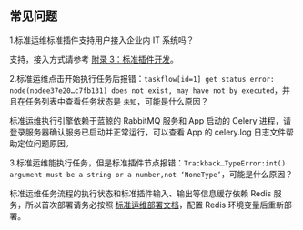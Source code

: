 ## 常见问题 

1.标准运维标准插件支持用户接入企业内 IT 系统吗？

支持，接入方式请参考 [附录 3：标准插件开发](/10.附录/term3.md)。

2.标准运维点击开始执行任务后报错：`taskflow[id=1] get status error: node(nodee37e20…c7fb131) does not exist, may have not by executed`，并且在任务列表中查看任务状态是 `未知`，可能是什么原因？

标准运维执行引擎依赖于蓝鲸的 RabbitMQ 服务和 App 启动的 Celery 进程，请登录服务器确认服务已启动并正常运行，可以查看 App 的 celery.log 日志文件帮助定位问题原因。

3.标准运维能执行任务，但是标准插件节点报错：`Trackback…TypeError:int() argument must be a string or a number,not ‘NoneType’`，可能是什么原因？

标准运维任务流程的执行状态和标准插件输入、输出等信息缓存依赖 Redis 服务，所以首次部署请务必按照 [标准运维部署文档](https://docs.bk.tencent.com/bkce_install_document/#modification)，配置 Redis 环境变量后重新部署。
